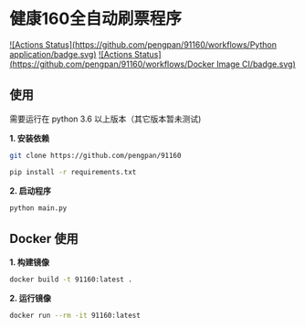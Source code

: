 # 健康160全自动刷票程序

[![Actions Status](https://github.com/pengpan/91160/workflows/Python application/badge.svg)](https://github.com/pengpan/91160/actions)
[![Actions Status](https://github.com/pengpan/91160/workflows/Docker Image CI/badge.svg)](https://github.com/pengpan/91160/actions)

## 使用

需要运行在 python 3.6 以上版本（其它版本暂未测试)

**1. 安装依赖**
```bash
git clone https://github.com/pengpan/91160

pip install -r requirements.txt
```

**2. 启动程序**
```bash
python main.py
```

## Docker 使用

**1. 构建镜像**
```bash
docker build -t 91160:latest .
```

**2. 运行镜像**
```bash
docker run --rm -it 91160:latest
```
